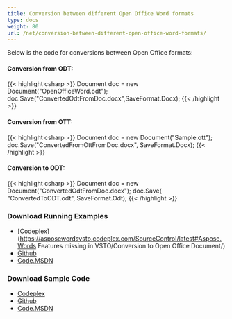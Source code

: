 ```yaml
---
title: Conversion between different Open Office Word formats
type: docs
weight: 80
url: /net/conversion-between-different-open-office-word-formats/
---
```


Below is the code for conversions between Open Office formats:

#### **Conversion from ODT:**

{{< highlight csharp >}}
 Document doc = new Document("OpenOfficeWord.odt");
 doc.Save("ConvertedOdtFromDoc.docx",SaveFormat.Docx);
{{< /highlight >}}

#### **Conversion from OTT:**

{{< highlight csharp >}}
 Document doc = new Document("Sample.ott");
 doc.Save("ConvertedFromOttFromDoc.docx", SaveFormat.Docx);
{{< /highlight >}}

#### **Conversion to ODT:**

{{< highlight csharp >}}
 Document doc = new Document("ConvertedOdtFromDoc.docx");
 doc.Save( "ConvertedToODT.odt", SaveFormat.Odt);
{{< /highlight >}}

### **Download Running Examples**

- [Codeplex](https://asposewordsvsto.codeplex.com/SourceControl/latest#Aspose.Words Features missing in VSTO/Conversion to Open Office Document/)
- [Github](https://github.com/aspose-words/Aspose.Words-for-.NET/tree/master/Plugins/Aspose.Words%20Vs%20VSTO%20Word/Aspose.Words%20Features%20missing%20in%20VSTO/Conversion%20to%20Open%20Office%20Document)
- [Code.MSDN](https://code.msdn.microsoft.com/AsposeWords-Features-bfd6167c/view/SourceCode#content)

### **Download Sample Code**

- [Codeplex](https://asposewordsvsto.codeplex.com/releases/view/619474)
- [Github](https://github.com/aspose-words/Aspose.Words-for-.NET/releases/tag/MissingFeaturesofVSTOv1.1)
- [Code.MSDN](https://code.msdn.microsoft.com/AsposeWords-Features-bfd6167c#content)
